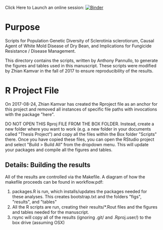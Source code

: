 
Click Here to Launch an online session: [![Binder](http://mybinder.org/badge.svg)](http://beta.mybinder.org/v2/gh/everhartlab/brazil-sclerotinia-2017/master)

Purpose
=======

Scripts for Population Genetic Diversity of Sclerotinia sclerotiorum, Causal Agent of White Mold Disease of Dry Bean, and Implications for Fungicide Resistance / Disease Management.

This directory contains the scripts, written by Anthony Pannullo, to generate the figures and tables used in this manuscript. These scripts were modified by Zhian Kamvar in the fall of 2017 to ensure reproducibility of the results.  

R Project File
==============

On 2017-08-24, Zhian Kamvar has created the Rproject file as an anchor for this project and removed all instances of specific file paths with invocations with the package "here".

DO NOT OPEN THIS Rproj FILE FROM THE BOX FOLDER. Instead, create a new folder where you want to work (e.g. a new folder in your documents called "Thesis Project") and copy all the files within the Box folder "Scripts" there. Once you have copied these files, you can open the RStudio project and select "Build > Build All" from the dropdown menu. This will update your packages and compile all the figures and tables. 

Details: Building the results
-----------------------------

All of the results are controlled via the Makefile. A diagram of how the makefile proceeds can be found in workflow.pdf:

 1. packages.R is run, which installs/updates the packages needed for these analyses. This creates bootstrap.txt and the folders "figs", "results", and "tables"
 2. All the R scripts are run, creating their results/*.Rout files and the figures and tables needed for the manuscript.
 3. rsync will copy all of the results (ignoring .git/ and .Rproj.user/) to the box drive (assuming OSX)
